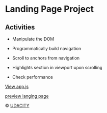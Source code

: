 # Landing Page Project

## Activities

- Manipulate the DOM

- Programmatically build navigation

- Scroll to anchors from navigation

- Highlights section in viewport upon scrolling

- Check performance


[View app.js](./js/app.js)

[preview langing page](https://nnouka.github.io/udacity-nd-fend-landingpage)

© [UDACITY](https://udacity.com)



